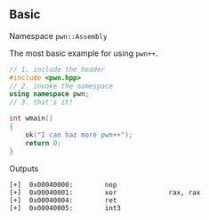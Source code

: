 
## Basic

Namespace `pwn::Assembly`

The most basic example for using `pwn++`.

```cpp
// 1. include the header
#include <pwn.hpp>
// 2. invoke the namespace
using namespace pwn;
// 3. that's it!

int wmain()
{
    ok("I can haz more pwn++");
    return 0;
}
```

Outputs
```
[+]  0x00040000:        nop
[+]  0x00040001:        xor             rax, rax
[+]  0x00040004:        ret
[+]  0x00040005:        int3
```
